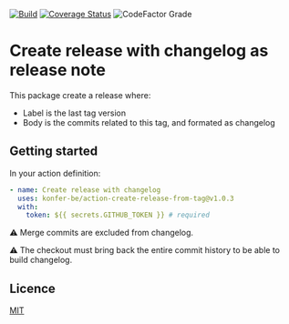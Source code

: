 [![Build](https://github.com/steve-lebleu/action-create-release-from-tag/actions/workflows/build-and-test.yml/badge.svg)](https://github.com/steve-lebleu/action-create-release-from-tag/actions/workflows/build-and-test.yml)
[![Coverage Status](https://coveralls.io/repos/github/steve-lebleu/action-create-release-from-tag/badge.svg?branch=master)](https://coveralls.io/github/steve-lebleu/action-create-release-from-tag?branch=master)
![CodeFactor Grade](https://img.shields.io/codefactor/grade/github/steve-lebleu/action-create-release-from-tag/master)

# Create release with changelog as release note

This package create a release where:

- Label is the last tag version
- Body is the commits related to this tag, and formated as changelog

## Getting started

In your action definition:

```yaml
- name: Create release with changelog
  uses: konfer-be/action-create-release-from-tag@v1.0.3
  with:
    token: ${{ secrets.GITHUB_TOKEN }} # required
```

:warning: Merge commits are excluded from changelog.

:warning: The checkout must bring back the entire commit history to be able to build changelog.

## Licence

[MIT](/LICENSE)
